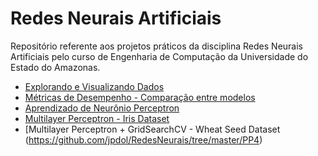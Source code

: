 # Redes Neurais Artificiais

Repositório referente aos projetos práticos da disciplina Redes Neurais Artificiais pelo curso de Engenharia de Computação da Universidade do Estado do Amazonas.


  - [Explorando e Visualizando Dados](https://github.com/jpdol/RedesNeurais/tree/master/PP1)
  - [Métricas de Desempenho - Comparação entre modelos](https://github.com/jpdol/RedesNeurais/tree/master/PP2)
  - [Aprendizado de Neurônio Perceptron](https://github.com/jpdol/RedesNeurais/tree/master/PP3)
  - [Multilayer Perceptron - Iris Dataset](https://github.com/jpdol/RedesNeurais/tree/master/Aula%20Pr%C3%A1tica)
  - [Multilayer Perceptron + GridSearchCV - Wheat Seed Dataset (https://github.com/jpdol/RedesNeurais/tree/master/PP4)
